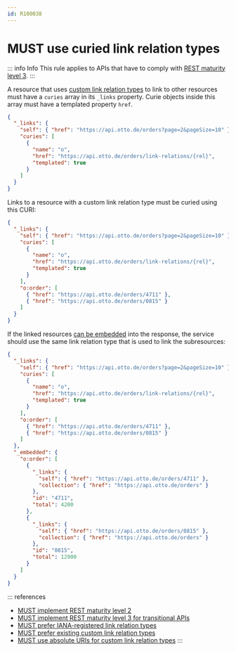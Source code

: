 ```yaml
---
id: R100038
---
```


# MUST use curied link relation types

::: info Info
This rule applies to APIs that have to comply with [REST maturity level 3](/guidelines/r000033).
:::

A resource that uses [custom link relation types](/guidelines/r100037) to link to other resources must have a `curies` array in its `_links` property.
Curie objects inside this array must have a templated property `href`.

```json
{
  "_links": {
    "self": { "href": "https://api.otto.de/orders?page=2&pageSize=10" },
    "curies": [
      {
        "name": "o",
        "href": "https://api.otto.de/orders/link-relations/{rel}",
        "templated": true
      }
    ]
  }
}
```

Links to a resource with a custom link relation type must be curied using this CURI:

```json
{
  "_links": {
    "self": { "href": "https://api.otto.de/orders?page=2&pageSize=10" },
    "curies": [
      {
        "name": "o",
        "href": "https://api.otto.de/orders/link-relations/{rel}",
        "templated": true
      }
    ],
    "o:order": [
      { "href": "https://api.otto.de/orders/4711" },
      { "href": "https://api.otto.de/orders/0815" }
    ]
  }
}
```

If the linked resources [can be embedded](/guidelines/r000041) into the response, the service should use the same link relation type that is used to link the subresources:

```json
{
  "_links": {
    "self": { "href": "https://api.otto.de/orders?page=2&pageSize=10" },
    "curies": [
      {
        "name": "o",
        "href": "https://api.otto.de/orders/link-relations/{rel}",
        "templated": true
      }
    ],
    "o:order": [
      { "href": "https://api.otto.de/orders/4711" },
      { "href": "https://api.otto.de/orders/0815" }
    ]
  },
  "_embedded": {
    "o:order": [
      {
        "_links": {
          "self": { "href": "https://api.otto.de/orders/4711" },
          "collection": { "href": "https://api.otto.de/orders" }
        },
        "id": "4711",
        "total": 4200
      },
      {
        "_links": {
          "self": { "href": "https://api.otto.de/orders/0815" },
          "collection": { "href": "https://api.otto.de/orders" }
        },
        "id": "0815",
        "total": 12900
      }
    ]
  }
}
```

::: references

- [MUST implement REST maturity level 2](/guidelines/r000032)
- [MUST implement REST maturity level 3 for transitional APIs](/guidelines/r000033)
- [MUST prefer IANA-registered link relation types](/guidelines/r100036)
- [MUST prefer existing custom link relation types](/guidelines/r100035)
- [MUST use absolute URIs for custom link relation types](/guidelines/r100037)
  :::
